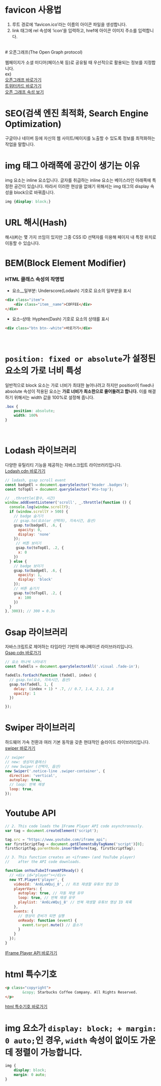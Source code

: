 # favicon 사용법

1. 루트 경로에 ‘favicon.ico’라는 이름의 아이콘 파일을 생성합니다.
2. link 태그에 rel 속성에 ‘icon’을 입력하고, href에 아이콘 이미지 주소를 입력합니다.
<br/>
# 오픈그래프(The Open Graph protocol)

웹페이지가 소셜 미디어(페이스북 등)로 공유될 때 우선적으로 활용되는 정보를 지정합니다.
<br/>
ex) <br/>
[오픈그래프 바로가기](https://images.velog.io/images/cjw960703/post/35697ea5-f484-47bc-860a-47213830b01b/%E1%84%89%E1%85%B3%E1%84%8F%E1%85%B3%E1%84%85%E1%85%B5%E1%86%AB%E1%84%89%E1%85%A3%E1%86%BA%202021-03-02%20%E1%84%8B%E1%85%A9%E1%84%92%E1%85%AE%2010.49.53.png)
<br/>
[트위터카드 바로가기](https://developer.twitter.com/en/docs/twitter-for-websites/cards/guides/getting-started)
<br/>
[오픈 그래프 속성 보기](https://ogp.me/)
<br/>
# SEO(검색 엔진 최적화, Search Engine Optimization)

구글이나 네이버 등에 자신의 웹 사이트/페이지를 노출할 수 있도록 정보를 최적화하는 작업을 말합니다.

# img 태그 아래쪽에 공간이 생기는 이유



img 요소는 inline 요소입니다. 글자를 취급하는 inline 요소는 베이스라인 아래쪽에 특정한 공간이 있습니다.
따라서 이러한 현상을 없애기 위해서는 img 태그의 display 속성을 block으로 바꿔줍니다.
```css
img {display: block;}
```





# URL 해시(Hash)

해시(#)는 몇 가지 쓰임이 있지만 그중 CSS ID 선택자를 이용해 페이지 내 특정 위치로 이동할 수 있습니다. 



# BEM(Block Element Modifier)

### HTML 클래스 속성의 작명법
- 요소__일부분: Underscore(Lodash) 기호로 요소의 일부분을 표시
```html
<div class="item">
    <div class="item__name">COFFEE</div>
</div>
```
- 요소–상태: Hyphen(Dash) 기호로 요소의 상태를 표시
```html
<div class="btn btn--white">바로가기</div>
```
<br/>



# `position: fixed or absolute`가 설정된 요소의  가로 너비 특성

일반적으로 block 요소는 가로 너비가 최대한 늘어나려고 하지만
position이 fixed나 absolute 속성이 적용된 요소는 **가로 너비가 최소한으로 줄어들려고 합니다.** 
이를 해결하기 위해서는 width 값을 100%로 설정해 줍니다.

```css
.box {
    position: absolute;
    width: 100%
}
```
<br/>

# Lodash 라이브러리
다양한 유틸리티 기능을 제공하는 자바스크립트 라이브러리입니다. <br/>
[Lodash cdn 바로가기](https://cdnjs.com/libraries/lodash.js)
```js
// lodash, gsap scroll event
const badgeEl = document.querySelector('header .badges');
const toTopEl = document.querySelector('#to-top');

// _.throttle(함수, 시간)
window.addEventListener('scroll', _.throttle(function () {
  console.log(window.scrollY);
  if (window.scrollY > 500) {
    // badge 숨기기
    // gsap.to(요소(or 선택자), 지속시간, 옵션)
    gsap.to(badgeEl, .6, {
      opacity: 0,
      display: 'none'
    });
     // 버튼 보이기
     gsap.to(toTopEl, .2, {
      x: 0
    })
  } else {
    // badge 보이기
    gsap.to(badgeEl, .6, {
      opacity: 1,
      display: 'block'
    });
    // 버튼 숨기기
    gsap.to(toTopEl, .2, {
      x: 100
    })
  }
}, 300)); // 300 = 0.3s
```

# Gsap 라이브러리
자바스크립트로 제어하는 타임라인 기반의 애니메이션 라이브러리입니다. <br/>
[Gsap cdn 바로가기](https://cdnjs.com/libraries/gsap)

```js
// 요소 하나씩 나타내기
const fadeEls = document.querySelectorAll('.visual .fade-in');

fadeEls.forEach(function (fadeEl, index) {
  // gsap.to(요소, 지속시간, 옵션)
  gsap.to(fadeEl, 1, {
    delay: (index + 1) * .7, // 0.7, 1.4, 2.1, 2.8
    opacity: 1
  })

});
```

# Swiper 라이브러리
하드웨어 가속 전환과 여러 기본 동작을 갖춘 현대적인 슬라이드 라이브러리입니다. <br/>
[swiper 바로가기](https://swiperjs.com/)

```js
// swiper
// new: 생성자(클래스)
// new Swiper (선택자, 옵션)
new Swiper('.notice-line .swiper-container', {
  direction: 'vertical',
  autoplay: true,
  // loop: 반복 재생
  loop: true,
});
```


# Youtube API

```js
// 2. This code loads the IFrame Player API code asynchronously.
var tag = document.createElement('script');

tag.src = "https://www.youtube.com/iframe_api";
var firstScriptTag = document.getElementsByTagName('script')[0];
firstScriptTag.parentNode.insertBefore(tag, firstScriptTag);

// 3. This function creates an <iframe> (and YouTube player)
//    after the API code downloads.

function onYouTubeIframeAPIReady() {
  // <div id="player"></div>
  new YT.Player('player', {
    videoId: 'An6LvWQuj_8', // 최초 재생할 유튜브 영상 ID
    playerVars: {
      autoplay: true, // 자동 재생 유무
      loop: true, // 반복 재생 유무
      playlist: 'An6LvWQuj_8' // 반복 재생할 유튜브 영상 ID 목록
    },
    events: {
      // 영상이 준비가 되면 실행
      onReady: function (event) {
        event.target.mute() // 음소거
      }
    }
  });
}
```


[IFrame Player API 바로가기](https://developers.google.com/youtube/iframe_api_reference)

# html 특수기호

```html
<p class="copyright">
        &copy; Starbucks Coffee Company. All Rights Reserved.
</p>
```
[html 특수기호 바로가기](https://www.w3schools.com/html/html_entities.asp)


# img 요소가 `display: block; + margin: 0 auto;`인 경우, `width` 속성이 없이도 **가운데 정렬**이 가능합니다.

```css
img {
    display: block;
    margin: 0 auto;
}
```


